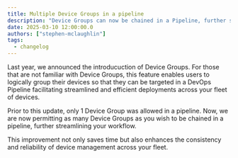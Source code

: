 ```yaml
---
title: Multiple Device Groups in a pipeline
description: "Device Groups can now be chained in a Pipeline, further simplifying device management across your fleet"
date: 2025-03-10 12:00:00.0  
authors: ["stephen-mclaughlin"]
tags:
  - changelog
---
```


Last year, we announced the introducuction of Device Groups. For those that are not familiar with Device Groups, this feature enables users to logically group their devices so that they can be targeted in a DevOps Pipeline facilitating streamlined and efficient deployments across your fleet of devices.

Prior to this update, only 1 Device Group was allowed in a pipeline. Now, we are now permitting as many Device Groups as you wish to be chained in a pipeline, further streamlining your workflow.

This improvement not only saves time but also enhances the consistency and reliability of device management across your fleet.
